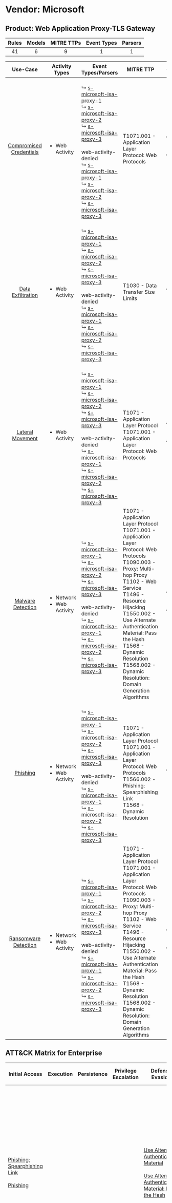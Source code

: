 Vendor: Microsoft
=================
Product: Web Application Proxy-TLS Gateway
------------------------------------------
| Rules | Models | MITRE TTPs | Event Types | Parsers |
|:-----:|:------:|:----------:|:-----------:|:-------:|
|  41   |   6    |     9      |      1      |    1    |

|                                 Use-Case                                  | Activity Types                                 | Event Types/Parsers                                                                                                                                                                                                                                                                                                                                                                                                                                                                                                                                             | MITRE TTP                                                                                                                                                                                                                                                                                                                                                    | Content                                              |
|:-------------------------------------------------------------------------:| ---------------------------------------------- | --------------------------------------------------------------------------------------------------------------------------------------------------------------------------------------------------------------------------------------------------------------------------------------------------------------------------------------------------------------------------------------------------------------------------------------------------------------------------------------------------------------------------------------------------------------- | ------------------------------------------------------------------------------------------------------------------------------------------------------------------------------------------------------------------------------------------------------------------------------------------------------------------------------------------------------------ | ---------------------------------------------------- |
| [Compromised Credentials](../UseCases/usecase_compromised_credentials.md) | <ul><li>Web Activity</li></ul>                 |  <br> ↳ [s-microsoft-isa-proxy-1](../Parsers/parserContent_s-microsoft-isa-proxy-1.md)<br> ↳ [s-microsoft-isa-proxy-2](../Parsers/parserContent_s-microsoft-isa-proxy-2.md)<br> ↳ [s-microsoft-isa-proxy-3](../Parsers/parserContent_s-microsoft-isa-proxy-3.md)<br><br> web-activity-denied<br> ↳ [s-microsoft-isa-proxy-1](../Parsers/parserContent_s-microsoft-isa-proxy-1.md)<br> ↳ [s-microsoft-isa-proxy-2](../Parsers/parserContent_s-microsoft-isa-proxy-2.md)<br> ↳ [s-microsoft-isa-proxy-3](../Parsers/parserContent_s-microsoft-isa-proxy-3.md)<br> | T1071.001 - Application Layer Protocol: Web Protocols<br>                                                                                                                                                                                                                                                                                                    | <ul><li>4 Rules</li></ul><ul><li>1 Models</li></ul>  |
|       [Data Exfiltration](../UseCases/usecase_data_exfiltration.md)       | <ul><li>Web Activity</li></ul>                 |  <br> ↳ [s-microsoft-isa-proxy-1](../Parsers/parserContent_s-microsoft-isa-proxy-1.md)<br> ↳ [s-microsoft-isa-proxy-2](../Parsers/parserContent_s-microsoft-isa-proxy-2.md)<br> ↳ [s-microsoft-isa-proxy-3](../Parsers/parserContent_s-microsoft-isa-proxy-3.md)<br><br> web-activity-denied<br> ↳ [s-microsoft-isa-proxy-1](../Parsers/parserContent_s-microsoft-isa-proxy-1.md)<br> ↳ [s-microsoft-isa-proxy-2](../Parsers/parserContent_s-microsoft-isa-proxy-2.md)<br> ↳ [s-microsoft-isa-proxy-3](../Parsers/parserContent_s-microsoft-isa-proxy-3.md)<br> | T1030 - Data Transfer Size Limits<br>                                                                                                                                                                                                                                                                                                                        | <ul><li>1 Rules</li></ul>                            |
|        [Lateral Movement](../UseCases/usecase_lateral_movement.md)        | <ul><li>Web Activity</li></ul>                 |  <br> ↳ [s-microsoft-isa-proxy-1](../Parsers/parserContent_s-microsoft-isa-proxy-1.md)<br> ↳ [s-microsoft-isa-proxy-2](../Parsers/parserContent_s-microsoft-isa-proxy-2.md)<br> ↳ [s-microsoft-isa-proxy-3](../Parsers/parserContent_s-microsoft-isa-proxy-3.md)<br><br> web-activity-denied<br> ↳ [s-microsoft-isa-proxy-1](../Parsers/parserContent_s-microsoft-isa-proxy-1.md)<br> ↳ [s-microsoft-isa-proxy-2](../Parsers/parserContent_s-microsoft-isa-proxy-2.md)<br> ↳ [s-microsoft-isa-proxy-3](../Parsers/parserContent_s-microsoft-isa-proxy-3.md)<br> | T1071 - Application Layer Protocol<br>T1071.001 - Application Layer Protocol: Web Protocols<br>                                                                                                                                                                                                                                                              | <ul><li>4 Rules</li></ul><ul><li>3 Models</li></ul>  |
|       [Malware Detection](../UseCases/usecase_malware_detection.md)       | <ul><li>Network</li><li>Web Activity</li></ul> |  <br> ↳ [s-microsoft-isa-proxy-1](../Parsers/parserContent_s-microsoft-isa-proxy-1.md)<br> ↳ [s-microsoft-isa-proxy-2](../Parsers/parserContent_s-microsoft-isa-proxy-2.md)<br> ↳ [s-microsoft-isa-proxy-3](../Parsers/parserContent_s-microsoft-isa-proxy-3.md)<br><br> web-activity-denied<br> ↳ [s-microsoft-isa-proxy-1](../Parsers/parserContent_s-microsoft-isa-proxy-1.md)<br> ↳ [s-microsoft-isa-proxy-2](../Parsers/parserContent_s-microsoft-isa-proxy-2.md)<br> ↳ [s-microsoft-isa-proxy-3](../Parsers/parserContent_s-microsoft-isa-proxy-3.md)<br> | T1071 - Application Layer Protocol<br>T1071.001 - Application Layer Protocol: Web Protocols<br>T1090.003 - Proxy: Multi-hop Proxy<br>T1102 - Web Service<br>T1496 - Resource Hijacking<br>T1550.002 - Use Alternate Authentication Material: Pass the Hash<br>T1568 - Dynamic Resolution<br>T1568.002 - Dynamic Resolution: Domain Generation Algorithms<br> | <ul><li>34 Rules</li></ul><ul><li>3 Models</li></ul> |
|                [Phishing](../UseCases/usecase_phishing.md)                | <ul><li>Network</li><li>Web Activity</li></ul> |  <br> ↳ [s-microsoft-isa-proxy-1](../Parsers/parserContent_s-microsoft-isa-proxy-1.md)<br> ↳ [s-microsoft-isa-proxy-2](../Parsers/parserContent_s-microsoft-isa-proxy-2.md)<br> ↳ [s-microsoft-isa-proxy-3](../Parsers/parserContent_s-microsoft-isa-proxy-3.md)<br><br> web-activity-denied<br> ↳ [s-microsoft-isa-proxy-1](../Parsers/parserContent_s-microsoft-isa-proxy-1.md)<br> ↳ [s-microsoft-isa-proxy-2](../Parsers/parserContent_s-microsoft-isa-proxy-2.md)<br> ↳ [s-microsoft-isa-proxy-3](../Parsers/parserContent_s-microsoft-isa-proxy-3.md)<br> | T1071 - Application Layer Protocol<br>T1071.001 - Application Layer Protocol: Web Protocols<br>T1566.002 - Phishing: Spearphishing Link<br>T1568 - Dynamic Resolution<br>                                                                                                                                                                                    | <ul><li>8 Rules</li></ul>                            |
|    [Ransomware Detection](../UseCases/usecase_ransomware_detection.md)    | <ul><li>Network</li><li>Web Activity</li></ul> |  <br> ↳ [s-microsoft-isa-proxy-1](../Parsers/parserContent_s-microsoft-isa-proxy-1.md)<br> ↳ [s-microsoft-isa-proxy-2](../Parsers/parserContent_s-microsoft-isa-proxy-2.md)<br> ↳ [s-microsoft-isa-proxy-3](../Parsers/parserContent_s-microsoft-isa-proxy-3.md)<br><br> web-activity-denied<br> ↳ [s-microsoft-isa-proxy-1](../Parsers/parserContent_s-microsoft-isa-proxy-1.md)<br> ↳ [s-microsoft-isa-proxy-2](../Parsers/parserContent_s-microsoft-isa-proxy-2.md)<br> ↳ [s-microsoft-isa-proxy-3](../Parsers/parserContent_s-microsoft-isa-proxy-3.md)<br> | T1071 - Application Layer Protocol<br>T1071.001 - Application Layer Protocol: Web Protocols<br>T1090.003 - Proxy: Multi-hop Proxy<br>T1102 - Web Service<br>T1496 - Resource Hijacking<br>T1550.002 - Use Alternate Authentication Material: Pass the Hash<br>T1568 - Dynamic Resolution<br>T1568.002 - Dynamic Resolution: Domain Generation Algorithms<br> | <ul><li>33 Rules</li></ul><ul><li>2 Models</li></ul> |

ATT&CK Matrix for Enterprise
----------------------------
| Initial Access                                                                                                                                     | Execution | Persistence | Privilege Escalation | Defense Evasion                                                                                                                                                                                         | Credential Access | Discovery | Lateral Movement                                                                           | Collection | Command and Control                                                                                                                                                                                                                                                                                                                                                                                                                                                                                                                                                        | Exfiltration                                                                   | Impact                                                                  |
| -------------------------------------------------------------------------------------------------------------------------------------------------- | --------- | ----------- | -------------------- | ------------------------------------------------------------------------------------------------------------------------------------------------------------------------------------------------------- | ----------------- | --------- | ------------------------------------------------------------------------------------------ | ---------- | -------------------------------------------------------------------------------------------------------------------------------------------------------------------------------------------------------------------------------------------------------------------------------------------------------------------------------------------------------------------------------------------------------------------------------------------------------------------------------------------------------------------------------------------------------------------------- | ------------------------------------------------------------------------------ | ----------------------------------------------------------------------- |
| [Phishing: Spearphishing Link](https://attack.mitre.org/techniques/T1566/002)<br><br>[Phishing](https://attack.mitre.org/techniques/T1566)<br><br> |           |             |                      | [Use Alternate Authentication Material](https://attack.mitre.org/techniques/T1550)<br><br>[Use Alternate Authentication Material: Pass the Hash](https://attack.mitre.org/techniques/T1550/002)<br><br> |                   |           | [Use Alternate Authentication Material](https://attack.mitre.org/techniques/T1550)<br><br> |            | [Web Service](https://attack.mitre.org/techniques/T1102)<br><br>[Application Layer Protocol: Web Protocols](https://attack.mitre.org/techniques/T1071/001)<br><br>[Dynamic Resolution](https://attack.mitre.org/techniques/T1568)<br><br>[Dynamic Resolution: Domain Generation Algorithms](https://attack.mitre.org/techniques/T1568/002)<br><br>[Proxy: Multi-hop Proxy](https://attack.mitre.org/techniques/T1090/003)<br><br>[Application Layer Protocol](https://attack.mitre.org/techniques/T1071)<br><br>[Proxy](https://attack.mitre.org/techniques/T1090)<br><br> | [Data Transfer Size Limits](https://attack.mitre.org/techniques/T1030)<br><br> | [Resource Hijacking](https://attack.mitre.org/techniques/T1496)<br><br> |